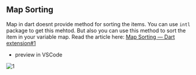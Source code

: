 ## Map Sorting
Map in dart doesnt provide method for sorting the items. You can use `intl` package to get this mehtod. But also you can use this method to sort the item in your variable map.
Read the article here: [Map Sorting — Dart extension#1](https://medium.com/@pmatatias/map-sorting-dart-extension-1-e98747ad9635)

-  preview in VSCode

![1](https://miro.medium.com/v2/resize:fit:720/format:webp/1*3-AvV9ulpseN651TpUfCNw.png)
 